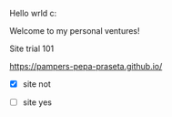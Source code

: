 Hello wrld c:

Welcome to my personal ventures!

Site trial 101

https://pampers-pepa-praseta.github.io/

-[x] site not

-[ ] site yes
